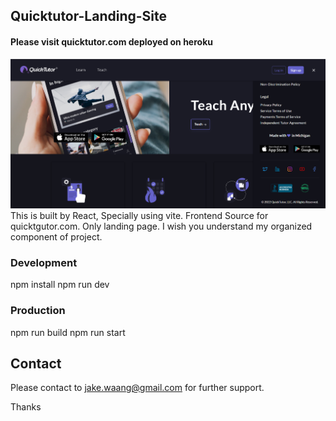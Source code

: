 ## Quicktutor-Landing-Site

#### Please visit quicktutor.com  deployed on heroku
![alt text](/comment/image.png)
This is built by React, Specially using vite.
Frontend Source for quicktgutor.com.  Only landing page.
I wish you understand my organized component of project.

### Development
npm install
npm run dev

### Production
npm run build
npm run start

## Contact
Please contact to jake.waang@gmail.com for further support.

Thanks
